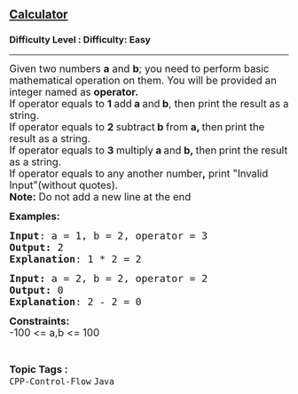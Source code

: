 <h2><a href="https://www.geeksforgeeks.org/problems/calculator/1?page=1&category=Java&sortBy=submissions">Calculator</a></h2><h3>Difficulty Level : Difficulty: Easy</h3><hr><div class="problems_problem_content__Xm_eO"><p><span style="font-size: 18px;">Given two numbers&nbsp;<strong>a</strong>&nbsp;and&nbsp;<strong>b</strong>; you need to perform basic mathematical operation on them. You will be provided an integer named as&nbsp;<strong>operator.&nbsp;<br></strong></span><span style="font-size: 18px;">If operator equals to&nbsp;<strong>1&nbsp;</strong>add<strong>&nbsp;a&nbsp;</strong>and<strong>&nbsp;b</strong>, then print the result as a string.<br></span><span style="font-size: 18px;">If operator equals to&nbsp;<strong>2&nbsp;</strong>subtract<strong> b </strong>from <strong>a, </strong>then<strong>&nbsp;</strong>print the result </span><span style="font-size: 18px; font-family: -apple-system, BlinkMacSystemFont, 'Segoe UI', Roboto, Oxygen, Ubuntu, Cantarell, 'Open Sans', 'Helvetica Neue', sans-serif;">as a string</span><span style="font-size: 18px; font-family: -apple-system, BlinkMacSystemFont, 'Segoe UI', Roboto, Oxygen, Ubuntu, Cantarell, 'Open Sans', 'Helvetica Neue', sans-serif;">.<br></span><span style="font-size: 18px;">If operator equals to&nbsp;<strong>3&nbsp;</strong>multiply<strong>&nbsp;a&nbsp;</strong>and<strong>&nbsp;b,&nbsp;</strong>then<strong>&nbsp;</strong>print the result </span><span style="font-size: 18px; font-family: -apple-system, BlinkMacSystemFont, 'Segoe UI', Roboto, Oxygen, Ubuntu, Cantarell, 'Open Sans', 'Helvetica Neue', sans-serif;">as a string</span><span style="font-size: 18px; font-family: -apple-system, BlinkMacSystemFont, 'Segoe UI', Roboto, Oxygen, Ubuntu, Cantarell, 'Open Sans', 'Helvetica Neue', sans-serif;">.<br></span><span style="font-size: 18px;">If operator equals to any another number<strong>,</strong> print </span><span style="font-size: 18px;">"Invalid Input"(without quotes).<br><strong>Note:</strong> Do not add a new line at the end</span></p>
<p><span style="font-size: 18px;"><strong>Examples:</strong></span></p>
<pre><span style="font-size: 18px;"><strong>Input</strong>: a = 1, b = 2, operator = 3
<strong>Output:</strong> 2
<strong>Explanation</strong>: 1 * 2 = 2</span></pre>
<pre><span style="font-size: 18px;"><strong>Input: </strong>a = 2, b = 2, operator = 2
<strong>Output: </strong>0
<strong>Explanation</strong>: 2 - 2 = 0</span></pre>
<p><span style="font-size: 18px;"><strong>Constraints:&nbsp;</strong><br>-100 &lt;= a,b &lt;= 100<br></span></p></div><br><p><span style=font-size:18px><strong>Topic Tags : </strong><br><code>CPP-Control-Flow</code>&nbsp;<code>Java</code>&nbsp;